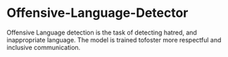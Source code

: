 # Offensive-Language-Detector
Offensive Language detection is the task of detecting hatred, and inappropriate language. The model is trained tofoster more respectful and inclusive communication.
